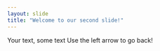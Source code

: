 ```yaml
---
layout: slide
title: "Welcome to our second slide!"
---
```

Your text, some text
Use the left arrow to go back!
